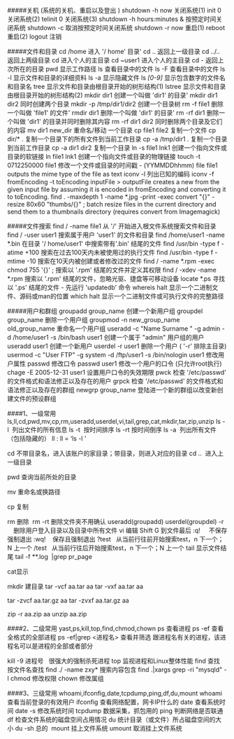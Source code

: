 #####关机 (系统的关机、重启以及登出 ) 
shutdown -h now 关闭系统(1) 
init 0 关闭系统(2) 
telinit 0 关闭系统(3) 
shutdown -h hours:minutes & 按预定时间关闭系统 
shutdown -c 取消按预定时间关闭系统 
shutdown -r now 重启(1) 
reboot 重启(2) 
logout 注销 



#####文件和目录 
cd /home 进入 '/ home' 目录' 
cd .. 返回上一级目录 
cd ../.. 返回上两级目录 
cd 进入个人的主目录 
cd ~user1 进入个人的主目录 
cd - 返回上次所在的目录 
pwd 显示工作路径 
ls 查看目录中的文件 
ls -F 查看目录中的文件 
ls -l 显示文件和目录的详细资料 
ls -a 显示隐藏文件 
ls *[0-9]* 显示包含数字的文件名和目录名 
tree 显示文件和目录由根目录开始的树形结构(1) 
lstree 显示文件和目录由根目录开始的树形结构(2) 
mkdir dir1 创建一个叫做 'dir1' 的目录' 
mkdir dir1 dir2 同时创建两个目录 
mkdir -p /tmp/dir1/dir2 创建一个目录树 
rm -f file1 删除一个叫做 'file1' 的文件' 
rmdir dir1 删除一个叫做 'dir1' 的目录' 
rm -rf dir1 删除一个叫做 'dir1' 的目录并同时删除其内容 
rm -rf dir1 dir2 同时删除两个目录及它们的内容 
mv dir1 new_dir 重命名/移动 一个目录 
cp file1 file2 复制一个文件 
cp dir/* . 复制一个目录下的所有文件到当前工作目录 
cp -a /tmp/dir1 . 复制一个目录到当前工作目录 
cp -a dir1 dir2 复制一个目录 
ln -s file1 lnk1 创建一个指向文件或目录的软链接 
ln file1 lnk1 创建一个指向文件或目录的物理链接 
touch -t 0712250000 file1 修改一个文件或目录的时间戳 - (YYMMDDhhmm) 
file file1 outputs the mime type of the file as text 
iconv -l 列出已知的编码 
iconv -f fromEncoding -t toEncoding inputFile > outputFile creates a new from the given input file by assuming it is encoded in fromEncoding and converting it to toEncoding. 
find . -maxdepth 1 -name *.jpg -print -exec convert "{}" -resize 80x60 "thumbs/{}" \; batch resize files in the current directory and send them to a thumbnails directory (requires convert from Imagemagick) 



#####文件搜索 
find / -name file1 从 '/' 开始进入根文件系统搜索文件和目录 
find / -user user1 搜索属于用户 'user1' 的文件和目录 
find /home/user1 -name \*.bin 在目录 '/ home/user1' 中搜索带有'.bin' 结尾的文件 
find /usr/bin -type f -atime +100 搜索在过去100天内未被使用过的执行文件 
find /usr/bin -type f -mtime -10 搜索在10天内被创建或者修改过的文件 
find / -name \*.rpm -exec chmod 755 '{}' \; 搜索以 '.rpm' 结尾的文件并定义其权限 
find / -xdev -name \*.rpm 搜索以 '.rpm' 结尾的文件，忽略光驱、捷盘等可移动设备 
locate \*.ps 寻找以 '.ps' 结尾的文件 - 先运行 'updatedb' 命令 
whereis halt 显示一个二进制文件、源码或man的位置 
which halt 显示一个二进制文件或可执行文件的完整路径 

#####用户和群组 
groupadd group_name 创建一个新用户组 
groupdel group_name 删除一个用户组 
groupmod -n new_group_name old_group_name 重命名一个用户组 
useradd -c "Name Surname " -g admin -d /home/user1 -s /bin/bash user1 创建一个属于 "admin" 用户组的用户 
useradd user1 创建一个新用户 
userdel -r user1 删除一个用户 ( '-r' 排除主目录) 
usermod -c "User FTP" -g system -d /ftp/user1 -s /bin/nologin user1 修改用户属性 
passwd 修改口令 
passwd user1 修改一个用户的口令 (只允许root执行) 
chage -E 2005-12-31 user1 设置用户口令的失效期限 
pwck 检查 '/etc/passwd' 的文件格式和语法修正以及存在的用户 
grpck 检查 '/etc/passwd' 的文件格式和语法修正以及存在的群组 
newgrp group_name 登陆进一个新的群组以改变新创建文件的预设群组 


####1、一级常用
ls,ll,cd,pwd,mv,cp,rm,useradd,userdel,vi,tail,grep,cat,mkdir,tar,zip,unzip
ls -l  列出文件的所有信息
ls -t  按时间排序
ls -rt 按时间倒序
ls -a  列出所有文件（包括隐藏的）
ll : ll = ‘ls -l ’

cd 不带目录名，进入该账户的家目录；带目录，则进入对应的目录
cd ..  进入上一级目录

pwd 查询当前所处的目录

mv 重命名或换路径

cp 复制

rm 删除 
rm -rt 删除文件夹不用确认
useradd(groupadd)
userdel(groupdel) -r 　删除用户登入目录以及目录中所有文件
vi 编辑
Shift G 到文件最后
:q!     不保存强制退出
:wq!    保存且强制退出
?test   从当前行往前开始搜索test，n 下一个；N 上一个
/test   从当前行往后开始搜索test，n 下一个；N 上一个
tail 显示文件结尾
tail -f **.log  |grep pr_page

cat显示

mkdir 建目录
tar -vcf aa.tar aa
tar -vxf aa.tar aa

tar -zvcf aa.tar.gz aa
tar -zvxf aa.tar.gz aa

zip -r aa.zip aa
unzip aa.zip

####2、二级常用
yast,ps,kill,top,find,chmod,chown
ps 查看进程
ps -ef 查看全格式的全部进程
ps -ef|grep <进程名> 查看并筛选 跟进程名有关的进程，该进程名可以是进程的全部或者部分

kill -9 进程号   很强大的强制杀死进程
top 监视进程和Linux整体性能
find 查找
按文件名查找 find ./ -name zxy*
搜索内容包含 find .|xargs grep -ri "mysqld" -l
chmod 修改权限
chown 修改属组

####3、三级常用
whoami,ifconfig,date,tcpdump,ping,df,du,mount
whoami 查看当前登录的有效用户
ifconfig 查看网络配置，网卡IP什么的
date 查看系统时间
date -s 修改系统时间
tcpdump 数据采集，抓包用的
ping 判断网络是否联通
df 检查文件系统的磁盘空间占用情况
du 统计目录（或文件）所占磁盘空间的大小
du -sh 总的 
mount 挂上文件系统
umount 取消挂上文件系统

